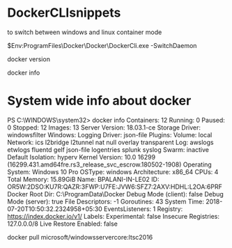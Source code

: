 # DockerCLIsnippets

to switch between windows and linux container mode

$Env:ProgramFiles\Docker\Docker\DockerCli.exe -SwitchDaemon

docker version


docker info
# System wide info about docker

PS C:\WINDOWS\system32> docker info
		Containers: 12
		 Running: 0
		 Paused: 0
		 Stopped: 12
		Images: 13
		Server Version: 18.03.1-ce
		Storage Driver: windowsfilter
		 Windows:
		Logging Driver: json-file
		Plugins:
		 Volume: local
		 Network: ics l2bridge l2tunnel nat null overlay transparent
		 Log: awslogs etwlogs fluentd gelf json-file logentries splunk syslog
		Swarm: inactive
		Default Isolation: hyperv
		Kernel Version: 10.0 16299 (16299.431.amd64fre.rs3_release_svc_escrow.180502-1908)
		Operating System: Windows 10 Pro
		OSType: windows
		Architecture: x86_64
		CPUs: 4
		Total Memory: 15.89GiB
		Name: BPALANI-IN-LE02
		ID: OR5W:2DSO:KU7R:QAZR:3FWP:U7FE:JVW6:SFZ7:2AXV:HDHL:L2OA:6PRF
		Docker Root Dir: C:\ProgramData\Docker
		Debug Mode (client): false
		Debug Mode (server): true
		 File Descriptors: -1
		 Goroutines: 43
		 System Time: 2018-07-20T10:50:32.2324958+05:30
		 EventsListeners: 1
		Registry: https://index.docker.io/v1/
		Labels:
		Experimental: false
		Insecure Registries:
		 127.0.0.0/8
		Live Restore Enabled: false

docker pull microsoft/windowsservercore:ltsc2016
